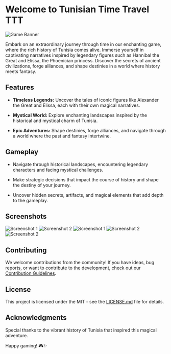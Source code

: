 # Welcome to Tunisian Time Travel TTT

![Game Banner](https://res.cloudinary.com/dr63ndxik/image/upload/v1702503673/fchudz5yv6w6fr0anzgx.webp)

Embark on an extraordinary journey through time in our enchanting game, where the rich history of Tunisia comes alive. Immerse yourself in captivating narratives inspired by legendary figures such as Hannibal the Great and Elissa, the Phoenician princess. Discover the secrets of ancient civilizations, forge alliances, and shape destinies in a world where history meets fantasy.

## Features

- **Timeless Legends:** Uncover the tales of iconic figures like Alexander the Great and Elissa, each with their own magical narratives.

- **Mystical World:** Explore enchanting landscapes inspired by the historical and mystical charm of Tunisia.

- **Epic Adventures:** Shape destinies, forge alliances, and navigate through a world where the past and fantasy intertwine.

## Gameplay

- Navigate through historical landscapes, encountering legendary characters and facing mystical challenges.

- Make strategic decisions that impact the course of history and shape the destiny of your journey.

- Uncover hidden secrets, artifacts, and magical elements that add depth to the gameplay.

## Screenshots

![Screenshot 1](https://res.cloudinary.com/dr63ndxik/image/upload/v1702503672/iqvbj0dxm9pf1ioeo2lz.webp)
![Screenshot 2](https://res.cloudinary.com/dr63ndxik/image/upload/v1702503672/iqvbj0dxm9pf1ioeo2lz.webp)
![Screenshot 1](https://res.cloudinary.com/dr63ndxik/image/upload/v1702504489/fenwnngun0ijwws4592b.png)
![Screenshot 2](https://res.cloudinary.com/dr63ndxik/image/upload/v1702504491/ojwm0mukvlprlnzdum8n.png)
![Screenshot 2](https://res.cloudinary.com/dr63ndxik/image/upload/v1702504496/bbuuq9f5gycpujtqjt46.png)

## Contributing

We welcome contributions from the community! If you have ideas, bug reports, or want to contribute to the development, check out our [Contribution Guidelines](CONTRIBUTING.md).

## License

This project is licensed under the MIT - see the [LICENSE.md](LICENSE.md) file for details.

## Acknowledgments

Special thanks to the vibrant history of Tunisia that inspired this magical adventure.

Happy gaming! 🎮✨
